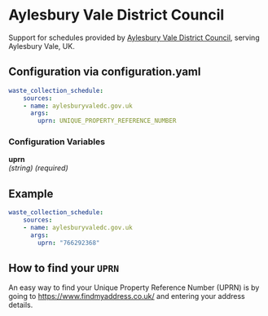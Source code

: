 # Aylesbury Vale District Council

Support for schedules provided by [Aylesbury Vale District Council](https://account.aylesburyvaledc.gov.uk/resident2/s/guest-flow-form?service_ref=DSHLC_AVDC_Find_Bin_Days), serving Aylesbury Vale, UK.

## Configuration via configuration.yaml

```yaml
waste_collection_schedule:
    sources:
    - name: aylesburyvaledc.gov.uk
      args:
        uprn: UNIQUE_PROPERTY_REFERENCE_NUMBER
```

### Configuration Variables

**uprn**  
*(string) (required)*

## Example

```yaml
waste_collection_schedule:
    sources:
    - name: aylesburyvaledc.gov.uk
      args:
        uprn: "766292368"
```

## How to find your `UPRN`

An easy way to find your Unique Property Reference Number (UPRN) is by going to <https://www.findmyaddress.co.uk/> and entering your address details.